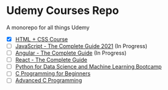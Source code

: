 # Udemy Courses Repo

A monorepo for all things Udemy

- [x] [HTML + CSS Course](html_css/.)
- [ ] [JavaScript - The Complete Guide 2021](js_complete/.) (In Progress)
- [ ] [Angular - The Complete Guide](angular_complete/.) (In Progress)
- [ ] [React - The Complete Guide](react_complete/.)
- [ ] [Python for Data Science and Machine Learning Bootcamp](python_data_science/.)
- [ ] [C Programming for Beginners](beginner_c/.)
- [ ] [Advanced C Programming](advanced_c/.)
